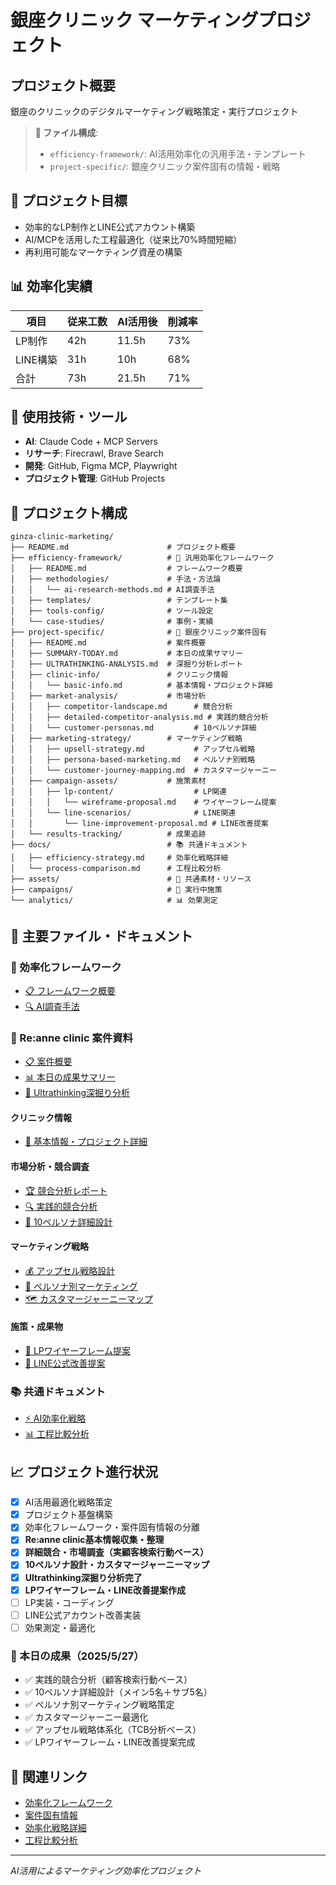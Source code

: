 # 銀座クリニック マーケティングプロジェクト

## プロジェクト概要
銀座のクリニックのデジタルマーケティング戦略策定・実行プロジェクト

> **📁 ファイル構成**: 
> - `efficiency-framework/`: AI活用効率化の汎用手法・テンプレート
> - `project-specific/`: 銀座クリニック案件固有の情報・戦略

## 🎯 プロジェクト目標
- 効率的なLP制作とLINE公式アカウント構築
- AI/MCPを活用した工程最適化（従来比70%時間短縮）
- 再利用可能なマーケティング資産の構築

## 📊 効率化実績
| 項目 | 従来工数 | AI活用後 | 削減率 |
|------|----------|----------|--------|
| LP制作 | 42h | 11.5h | 73% |
| LINE構築 | 31h | 10h | 68% |
| 合計 | 73h | 21.5h | 71% |

## 🚀 使用技術・ツール
- **AI**: Claude Code + MCP Servers
- **リサーチ**: Firecrawl, Brave Search
- **開発**: GitHub, Figma MCP, Playwright
- **プロジェクト管理**: GitHub Projects

## 📁 プロジェクト構成
```
ginza-clinic-marketing/
├── README.md                      # プロジェクト概要
├── efficiency-framework/          # 🔧 汎用効率化フレームワーク
│   ├── README.md                  # フレームワーク概要
│   ├── methodologies/             # 手法・方法論
│   │   └── ai-research-methods.md # AI調査手法
│   ├── templates/                 # テンプレート集
│   ├── tools-config/              # ツール設定
│   └── case-studies/              # 事例・実績
├── project-specific/              # 🏥 銀座クリニック案件固有
│   ├── README.md                  # 案件概要
│   ├── SUMMARY-TODAY.md           # 本日の成果サマリー
│   ├── ULTRATHINKING-ANALYSIS.md  # 深掘り分析レポート
│   ├── clinic-info/               # クリニック情報
│   │   └── basic-info.md          # 基本情報・プロジェクト詳細
│   ├── market-analysis/           # 市場分析
│   │   ├── competitor-landscape.md      # 競合分析
│   │   ├── detailed-competitor-analysis.md # 実践的競合分析
│   │   └── customer-personas.md         # 10ペルソナ詳細
│   ├── marketing-strategy/        # マーケティング戦略
│   │   ├── upsell-strategy.md           # アップセル戦略
│   │   ├── persona-based-marketing.md   # ペルソナ別戦略
│   │   └── customer-journey-mapping.md  # カスタマージャーニー
│   ├── campaign-assets/           # 施策素材
│   │   ├── lp-content/                  # LP関連
│   │   │   └── wireframe-proposal.md    # ワイヤーフレーム提案
│   │   └── line-scenarios/              # LINE関連
│   │       └── line-improvement-proposal.md # LINE改善提案
│   └── results-tracking/          # 成果追跡
├── docs/                          # 📚 共通ドキュメント
│   ├── efficiency-strategy.md     # 効率化戦略詳細
│   └── process-comparison.md      # 工程比較分析
├── assets/                        # 🎨 共通素材・リソース
├── campaigns/                     # 🚀 実行中施策
└── analytics/                     # 📊 効果測定
```

## 📂 主要ファイル・ドキュメント

### 🔧 効率化フレームワーク
- [📋 フレームワーク概要](./efficiency-framework/README.md)
- [🔍 AI調査手法](./efficiency-framework/methodologies/ai-research-methods.md)

### 🏥 Re:anne clinic 案件資料
- [📋 案件概要](./project-specific/README.md)
- [📊 本日の成果サマリー](./project-specific/SUMMARY-TODAY.md)
- [🧠 Ultrathinking深掘り分析](./project-specific/ULTRATHINKING-ANALYSIS.md)

#### クリニック情報
- [🏥 基本情報・プロジェクト詳細](./project-specific/clinic-info/basic-info.md)

#### 市場分析・競合調査
- [🏆 競合分析レポート](./project-specific/market-analysis/competitor-landscape.md)
- [🔍 実践的競合分析](./project-specific/market-analysis/detailed-competitor-analysis.md)
- [👥 10ペルソナ詳細設計](./project-specific/market-analysis/customer-personas.md)

#### マーケティング戦略
- [💰 アップセル戦略設計](./project-specific/marketing-strategy/upsell-strategy.md)
- [🎯 ペルソナ別マーケティング](./project-specific/marketing-strategy/persona-based-marketing.md)
- [🗺️ カスタマージャーニーマップ](./project-specific/marketing-strategy/customer-journey-mapping.md)

#### 施策・成果物
- [📱 LPワイヤーフレーム提案](./project-specific/campaign-assets/lp-content/wireframe-proposal.md)
- [💬 LINE公式改善提案](./project-specific/campaign-assets/line-scenarios/line-improvement-proposal.md)

### 📚 共通ドキュメント
- [⚡ AI効率化戦略](./docs/efficiency-strategy.md)
- [📊 工程比較分析](./docs/process-comparison.md)

## 📈 プロジェクト進行状況
- [x] AI活用最適化戦略策定
- [x] プロジェクト基盤構築
- [x] 効率化フレームワーク・案件固有情報の分離
- [x] **Re:anne clinic基本情報収集・整理**
- [x] **詳細競合・市場調査（実顧客検索行動ベース）**
- [x] **10ペルソナ設計・カスタマージャーニーマップ**
- [x] **Ultrathinking深掘り分析完了**
- [x] **LPワイヤーフレーム・LINE改善提案作成**
- [ ] LP実装・コーディング
- [ ] LINE公式アカウント改善実装
- [ ] 効果測定・最適化

### 🎯 本日の成果（2025/5/27）
- ✅ 実践的競合分析（顧客検索行動ベース）
- ✅ 10ペルソナ詳細設計（メイン5名＋サブ5名）
- ✅ ペルソナ別マーケティング戦略策定
- ✅ カスタマージャーニー最適化
- ✅ アップセル戦略体系化（TCB分析ベース）
- ✅ LPワイヤーフレーム・LINE改善提案完成

## 🔗 関連リンク
- [効率化フレームワーク](./efficiency-framework/README.md)
- [案件固有情報](./project-specific/README.md)
- [効率化戦略詳細](./docs/efficiency-strategy.md)
- [工程比較分析](./docs/process-comparison.md)

---
*AI活用によるマーケティング効率化プロジェクト*